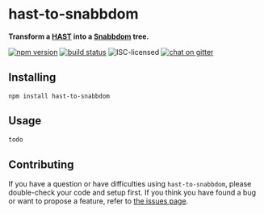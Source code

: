 # hast-to-snabbdom

**Transform a [HAST](https://github.com/syntax-tree/hast/blob/master/readme.md) into a [Snabbdom](https://github.com/snabbdom/snabbdom#snabbdom) tree.**

[![npm version](https://img.shields.io/npm/v/hast-to-snabbdom.svg)](https://www.npmjs.com/package/hast-to-snabbdom)
[![build status](https://api.travis-ci.org/derhuerst/hast-to-snabbdom.svg?branch=master)](https://travis-ci.org/derhuerst/hast-to-snabbdom)
![ISC-licensed](https://img.shields.io/github/license/derhuerst/hast-to-snabbdom.svg)
[![chat on gitter](https://badges.gitter.im/derhuerst.svg)](https://gitter.im/derhuerst)


## Installing

```shell
npm install hast-to-snabbdom
```


## Usage

```js
todo
```


## Contributing

If you have a question or have difficulties using `hast-to-snabbdom`, please double-check your code and setup first. If you think you have found a bug or want to propose a feature, refer to [the issues page](https://github.com/derhuerst/hast-to-snabbdom/issues).
